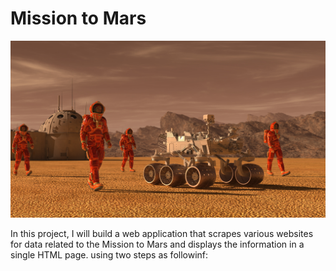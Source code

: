# Mission to Mars

![mission_to_mars](Images/mission_to_mars.png)

In this project, I will build a web application that scrapes various websites for data related to the Mission to Mars and displays the information in a single HTML page. using two steps as followinf:


